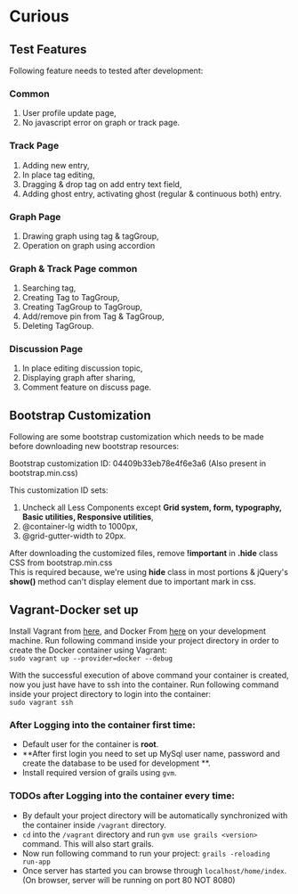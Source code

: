 Curious
=======

## Test Features

Following feature needs to tested after development:

### Common

1. User profile update page,
2. No javascript error on graph or track page.

### Track Page

1. Adding new entry,
2. In place tag editing,
3. Dragging & drop tag on add entry text field,
4. Adding ghost entry, activating ghost (regular & continuous both) entry.

### Graph Page

1. Drawing graph using tag & tagGroup,
2. Operation on graph using accordion

### Graph & Track Page common

1. Searching tag,
2. Creating Tag to TagGroup,
3. Creating TagGroup to TagGroup,
4. Add/remove pin from Tag & TagGroup,
5. Deleting TagGroup.

### Discussion Page

1. In place editing discussion topic,
2. Displaying graph after sharing,
3. Comment feature on discuss page.

## Bootstrap Customization

Following are some bootstrap customization which needs to be made before downloading new bootstrap resources:

Bootstrap customization ID: 04409b33eb78e4f6e3a6 (Also present in bootstrap.min.css)

This customization ID sets: 
1. Uncheck all Less Components except **Grid system, form, typography, Basic utilities, Responsive utilities**,
2. @container-lg width to 1000px,
3. @grid-gutter-width to 20px.

After downloading the customized files, remove **!important** in **.hide** class CSS from bootstrap.min.css    
This is required because, we're using **hide** class in most portions & jQuery's **show()** method can't display element due to important mark in css.

## Vagrant-Docker set up

Install Vagrant from [here](https://www.vagrantup.com/downloads.html), and Docker From [here](https://docs.docker.com/installation/) on your development machine.
Run following command inside your project directory in order to create the Docker container using Vagrant:    
`sudo vagrant up --provider=docker --debug`

With the successful execution of above command your container is created, now you just have have to ssh into the container.
Run following command inside your project directory to login into the container:    
`sudo vagrant ssh`

### After Logging into the container first time:
 * Default user for the container is  **root**.
 * **After first login you need to set up MySql user name, password and create the database to be used for development **.
 * Install required version of grails using `gvm`.

### TODOs after Logging into the container every time:
 * By default your project directory will be automatically synchronized with the container inside `/vagrant` directory.
 * `cd` into the `/vagrant` directory and run `gvm use grails <version>` command. This will also start grails.
 * Now run following command to run your project:
   `grails -reloading run-app`
 * Once server has started you can browse through `localhost/home/index`.(On browser, server will be running on port 80 NOT 8080)